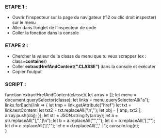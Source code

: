 ### ETAPE 1 : 
- Ouvrir l'inspecteur sur la page du navigateur (f12 ou clic droit inspecter) sur le menu
- Aller dans l’onglet de l’inspecteur de code
- Coller la fonction dans la console

### ETAPE 2 : 
- Chercher la valeur de la classe du menu que tu veux scrapper (ex : class=**container**)
- Coller **extractHrefAndContent(".CLASSE")** dans la console et exécuter
- Copier l’output

### SCRIPT : 
function extractHrefAndContent(classe){
let array = [];
let menu = document.querySelector(classe);
let links = menu.querySelectorAll("a");
links.forEach(link => {
        let tmp = link.getAttribute("href")
        let txt = link.textContent;
        let txt2 = txt.replaceAll('\n','');
        let obj = [
            tmp,
            txt2
        ];
        array.push(obj);
    });
    let str = JSON.stringify(array);
    let a = str.replaceAll("],","]\n");
    let b = a.replaceAll('"',"");
    let c = b.replaceAll('[',"");
    let d = c.replaceAll(']',"");
    let e = d.replaceAll(',',' | ');
    console.log(e);   
}

